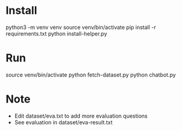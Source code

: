 # Install

python3 -m venv venv
source venv/bin/activate
pip install -r requirements.txt
python install-helper.py

# Run

source venv/bin/activate
python fetch-dataset.py
python chatbot.py

# Note
 - Edit dataset/eva.txt to add more evaluation questions
 - See evaluation in dataset/eva-result.txt


